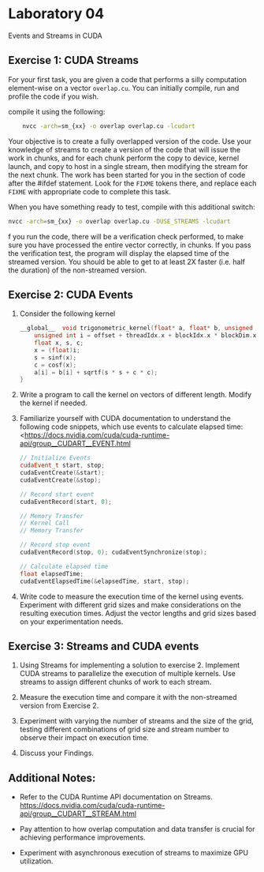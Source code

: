 # Laboratory 04

Events and Streams in CUDA

## Exercise 1: CUDA Streams

For your first task, you are given a code that performs a silly computation element-wise on a vector `overlap.cu`. You can initially compile, run and profile the code if you wish.

compile it using the following:

```bash
    nvcc -arch=sm_{xx} -o overlap overlap.cu -lcudart
```

Your objective is to create a fully overlapped version of the code. Use your knowledge of streams to create a version of the code that will issue the work in chunks, and for each chunk perform the copy to device, kernel launch, and copy to host in a single stream, then modifying the stream for the next chunk. The work has been started for you in the section of code after the #ifdef statement. Look for the ``FIXME`` tokens there, and replace each ``FIXME`` with appropriate code to complete this task.

When you have something ready to test, compile with this additional switch:

```bash
nvcc -arch=sm_{xx} -o overlap overlap.cu -DUSE_STREAMS -lcudart
```

f you run the code, there will be a verification check performed, to make sure you have processed the entire vector correctly, in chunks. If you pass the verification test, the program will display the elapsed time of the streamed version. You should be able to get to at least 2X faster (i.e. half the duration) of the non-streamed version.

## Exercise 2: CUDA Events

1. Consider the following kernel

    ```cpp
    __global__  void trigonometric_kernel(float* a, float* b, unsigned int offset){
        unsigned int i = offset + threadIdx.x + blockIdx.x * blockDim.x; 
        float x, s, c;
        x = (float)i; 
        s = sinf(x); 
        c = cosf(x);
        a[i] = b[i] + sqrtf(s * s + c * c);
    }
    ```

2. Write a program to call the kernel on vectors of different length. Modify the kernel if needed.

3. Familiarize yourself with CUDA documentation to understand the following code snippets, which use events to calculate elapsed time: <<https://docs.nvidia.com/cuda/cuda-runtime-api/group__CUDART__EVENT.html>

    ```cpp
    // Initialize Events 
    cudaEvent_t start, stop; 
    cudaEventCreate(&start); 
    cudaEventCreate(&stop);

    // Record start event 
    cudaEventRecord(start, 0);

    // Memory Transfer
    // Kernel Call
    // Memory Transfer

    // Record stop event 
    cudaEventRecord(stop, 0); cudaEventSynchronize(stop);

    // Calculate elapsed time 
    float elapsedTime;
    cudaEventElapsedTime(&elapsedTime, start, stop);
    ```

4. Write code to measure the execution time of the kernel using events. Experiment with different grid sizes and make considerations on the resulting execution times. Adjust the vector lengths and grid sizes based on your experimentation needs.

## Exercise 3: Streams and CUDA events

1. Using Streams for implementing a solution to exercise 2. Implement CUDA streams to parallelize the execution of multiple kernels. Use streams to assign different chunks of work to each stream.

2. Measure the execution time and compare it with the non-streamed version from Exercise 2.

3. Experiment with varying the number of streams and the size of the grid, testing different combinations of grid size and stream number to observe their impact on execution time.

4. Discuss your Findings.

## Additional Notes:

- Refer to the CUDA Runtime API documentation on Streams. <https://docs.nvidia.com/cuda/cuda-runtime-api/group__CUDART__STREAM.html>

- Pay attention to how overlap computation and data transfer is crucial for achieving performance improvements.

- Experiment with asynchronous execution of streams to maximize GPU utilization.
